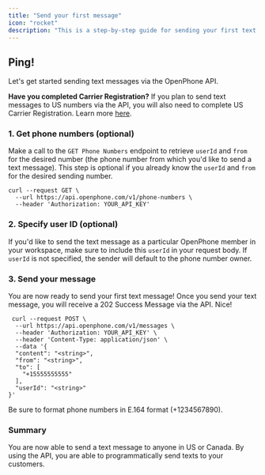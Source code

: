 ```yaml
---
title: "Send your first message"
icon: "rocket"
description: "This is a step-by-step guide for sending your first text message."
---
```

## Ping!
Let's get started sending text messages via the OpenPhone API.

<Note> **Have you completed Carrier Registration?** If you plan to send text messages to US numbers via the API, you will also need to complete US Carrier Registration. Learn more [here](https://support.openphone.com/hc/en-us/articles/15519949741463-Guide-to-US-carrier-registration-for-OpenPhone-customers).</Note>

### 1. Get phone numbers (optional)
Make a call to the `GET Phone Numbers` endpoint to retrieve `userId` and `from` for the desired number (the phone number from which you'd like to send a text message). This step is optional if you already know the `userId` and `from` for the desired sending number.
```
curl --request GET \
  --url https://api.openphone.com/v1/phone-numbers \
  --header 'Authorization: YOUR_API_KEY'
```

### 2. Specify user ID (optional)
If you'd like to send the text message as a particular OpenPhone member in your workspace, make sure to include this `userId` in your request body. If `userId` is not specified, the sender will default to the phone number owner.

### 3. Send your message
You are now ready to send your first text message! Once you send your text message, you will receive a 202 Success Message via the API. Nice!
```
 curl --request POST \
  --url https://api.openphone.com/v1/messages \
  --header 'Authorization: YOUR_API_KEY' \
  --header 'Content-Type: application/json' \
  --data '{
  "content": "<string>",
  "from": "<string>",
  "to": [
    "+15555555555"
  ],
  "userId": "<string>"
}'
```
<Tip>Be sure to format phone numbers in E.164 format (+1234567890).</Tip>
### Summary
You are now able to send a text message to anyone in US or Canada. By using the API, you are able to programmatically send texts to your customers.